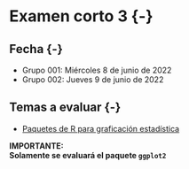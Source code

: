 # Examen corto 3 {-}

## Fecha {-}
- Grupo 001: Miércoles 8 de junio de 2022  
- Grupo 002: Jueves 9 de junio de 2022

## Temas a evaluar {-}
- [Paquetes de R para graficación estadística](https://gf0604-procesamientodatosgeograficos.github.io/2022-i/paquetes-de-r-para-graficaci%C3%B3n-estad%C3%ADstica.html)

**IMPORTANTE:**  
**Solamente se evaluará el paquete `ggplot2`**
